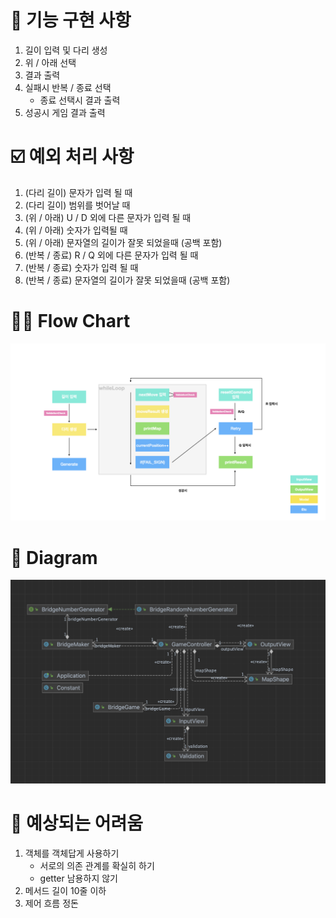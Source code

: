 📄 기능 구현 사항
=
1. 길이 입력 및 다리 생성
2. 위 / 아래 선택
3. 결과 출력
4. 실패시 반복 / 종료 선택
    - 종료 선택시 결과 출력
5. 성공시 게임 결과 출력

☑️ 예외 처리 사항
=
1. (다리 길이) 문자가 입력 될 때
2. (다리 길이) 범위를 벗어날 때
3. (위 / 아래) U / D 외에 다른 문자가 입력 될 때
4. (위 / 아래) 숫자가 입력될 때
5. (위 / 아래) 문자열의 길이가 잘못 되었을때 (공백 포함)
6. (반복 / 종료) R / Q 외에 다른 문자가 입력 될 때
7. (반복 / 종료) 숫자가 입력 될 때
8. (반복 / 종료) 문자열의 길이가 잘못 되었을때 (공백 포함)

# 👩‍💻 Flow Chart
![flow chart img](./images/flowChart.png)

# 🧾 Diagram
![Diagram img](./images/Diagram.png)

🤯 예상되는 어려움
=
1. 객체를 객체답게 사용하기
   - 서로의 의존 관계를 확실히 하기
   - getter 남용하지 않기
2. 메서드 길이 10줄 이하
3. 제어 흐름 정돈